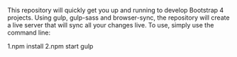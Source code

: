 This repository will quickly get you up and running to develop Bootstrap 4 projects. Using gulp, gulp-sass and browser-sync, the repository will create a live server that will sync all your changes live.
To use, simply use the command line:

1.npm install
2.npm start gulp
